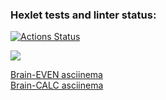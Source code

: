 ### Hexlet tests and linter status:
[![Actions Status](https://github.com/OiJefo/frontend-project-44/workflows/hexlet-check/badge.svg)](https://github.com/OiJefo/frontend-project-44/actions)

<a href="https://codeclimate.com/github/OiJefo/frontend-project-44/maintainability"><img src="https://api.codeclimate.com/v1/badges/2e2821b7c0f028d72efe/maintainability" /></a>

<a href="https://asciinema.org/a/qE8cjjgznkK29F2jpiuUsXBtz">Brain-EVEN asciinema</a><br>
<a href="https://asciinema.org/a/a8OnTcZfj2xUJ2RPo6O5cAuar">Brain-CALC asciinema</a>

